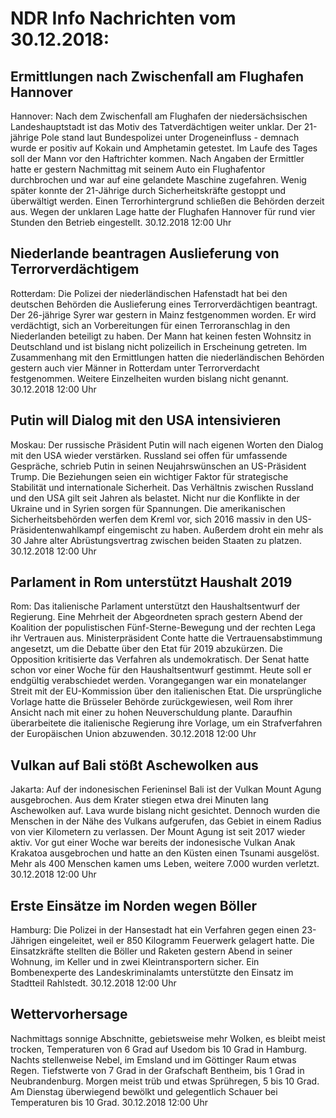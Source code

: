 # NDR Info Nachrichten vom 30.12.2018:


## Ermittlungen nach Zwischenfall am Flughafen Hannover
Hannover: Nach dem Zwischenfall am Flughafen der niedersächsischen Landeshauptstadt ist das Motiv des Tatverdächtigen weiter unklar. Der 21-jährige Pole stand laut Bundespolizei unter Drogeneinfluss - demnach wurde er positiv auf Kokain und Amphetamin getestet. Im Laufe des Tages soll der Mann vor den Haftrichter kommen. Nach Angaben der Ermittler hatte er gestern Nachmittag mit seinem Auto ein Flughafentor durchbrochen und war auf eine gelandete Maschine zugefahren. Wenig später konnte der 21-Jährige durch Sicherheitskräfte gestoppt und überwältigt werden. Einen Terrorhintergrund schließen die Behörden derzeit aus. Wegen der unklaren Lage hatte der Flughafen Hannover für rund vier Stunden den Betrieb eingestellt. 30.12.2018 12:00 Uhr 

## Niederlande beantragen Auslieferung von Terrorverdächtigem
Rotterdam: Die Polizei der niederländischen Hafenstadt hat bei den deutschen Behörden die Auslieferung eines Terrorverdächtigen beantragt. Der 26-jährige Syrer war gestern in Mainz festgenommen worden. Er wird verdächtigt, sich an Vorbereitungen für einen Terroranschlag in den Niederlanden beteiligt zu haben. Der Mann hat keinen festen Wohnsitz in Deutschland und ist bislang nicht polizeilich in Erscheinung getreten. Im Zusammenhang mit den Ermittlungen hatten die niederländischen Behörden gestern auch vier Männer in Rotterdam unter Terrorverdacht festgenommen. Weitere Einzelheiten wurden bislang nicht genannt. 30.12.2018 12:00 Uhr 

## Putin will Dialog mit den USA intensivieren
Moskau: Der russische Präsident Putin will nach eigenen Worten den Dialog mit den USA wieder verstärken. Russland sei offen für umfassende Gespräche, schrieb Putin in seinen Neujahrswünschen an US-Präsident Trump. Die Beziehungen seien ein wichtiger Faktor für strategische Stabilität und internationale Sicherheit. Das Verhältnis zwischen Russland und den USA gilt seit Jahren als belastet. Nicht nur die Konflikte in der Ukraine und in Syrien sorgen für Spannungen. Die amerikanischen Sicherheitsbehörden werfen dem Kreml vor, sich 2016 massiv in den US-Präsidentenwahlkampf eingemischt zu haben. Außerdem droht ein mehr als 30 Jahre alter Abrüstungsvertrag zwischen beiden Staaten zu platzen. 30.12.2018 12:00 Uhr 

## Parlament in Rom unterstützt Haushalt 2019
Rom: Das italienische Parlament unterstützt den Haushaltsentwurf der Regierung. Eine Mehrheit der Abgeordneten sprach gestern Abend der Koalition der populistischen Fünf-Sterne-Bewegung und der rechten Lega ihr Vertrauen aus. Ministerpräsident Conte hatte die Vertrauensabstimmung angesetzt, um die Debatte über den Etat für 2019 abzukürzen. Die Opposition kritisierte das Verfahren als undemokratisch. Der Senat hatte schon vor einer Woche für den Haushaltsentwurf gestimmt. Heute soll er endgültig verabschiedet werden. Vorangegangen war ein monatelanger Streit mit der EU-Kommission über den italienischen Etat. Die ursprüngliche Vorlage hatte die Brüsseler Behörde zurückgewiesen, weil Rom ihrer Ansicht nach mit einer zu hohen Neuverschuldung plante. Daraufhin überarbeitete die italienische Regierung ihre Vorlage, um ein Strafverfahren der Europäischen Union abzuwenden. 30.12.2018 12:00 Uhr 

## Vulkan auf Bali stößt Aschewolken aus
Jakarta: Auf der indonesischen Ferieninsel Bali ist der Vulkan Mount Agung ausgebrochen. Aus dem Krater stiegen etwa drei Minuten lang Aschewolken auf. Lava wurde bislang nicht gesichtet. Dennoch wurden die Menschen in der Nähe des Vulkans aufgerufen, das Gebiet in einem Radius von vier Kilometern zu verlassen. Der Mount Agung ist seit 2017 wieder aktiv. Vor gut einer Woche war bereits der indonesische Vulkan Anak Krakatoa ausgebrochen und hatte an den Küsten einen Tsunami ausgelöst. Mehr als 400 Menschen kamen ums Leben, weitere 7.000 wurden verletzt. 30.12.2018 12:00 Uhr 

## Erste Einsätze im Norden wegen Böller
Hamburg: Die Polizei in der Hansestadt hat ein Verfahren gegen einen 23-Jährigen eingeleitet, weil er 850 Kilogramm Feuerwerk gelagert hatte. Die Einsatzkräfte stellten die Böller und Raketen gestern Abend in seiner Wohnung, im Keller und in zwei Kleintransportern sicher. Ein Bombenexperte des Landeskriminalamts unterstützte den Einsatz im Stadtteil Rahlstedt. 30.12.2018 12:00 Uhr 

## Wettervorhersage
Nachmittags sonnige Abschnitte, gebietsweise mehr Wolken, es bleibt meist trocken, Temperaturen von 6 Grad auf Usedom bis 10 Grad in Hamburg. Nachts stellenweise Nebel, im Emsland und im Göttinger Raum etwas  Regen. Tiefstwerte von 7 Grad in der Grafschaft Bentheim, bis 1 Grad in Neubrandenburg. Morgen meist trüb und etwas Sprühregen, 5 bis 10 Grad. Am Dienstag überwiegend bewölkt und gelegentlich Schauer bei Temperaturen bis 10 Grad. 30.12.2018 12:00 Uhr 
